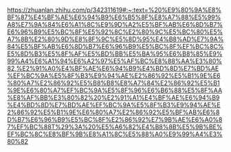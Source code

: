https://zhuanlan.zhihu.com/p/342311619#:~:text=%20%E9%80%9A%E8%BF%87%E4%BF%AE%E6%94%B9%E6%B5%8F%E8%A7%88%E5%99%A8%E7%9A%84%E6%A1%8C%E9%9D%A2%E5%BF%AB%E6%8D%B7%E6%96%B9%E5%BC%8F%E5%92%8C%E2%80%9C%E5%BC%80%E5%A7%8B%E2%80%9D%E8%8F%9C%E5%8D%95%E4%B8%AD%E7%9A%84%E5%BF%AB%E6%8D%B7%E6%96%B9%E5%BC%8F%EF%BC%8C%E5%8D%B3%E5%8F%AF%E5%BD%BB%E5%BA%95%E6%B8%85%E9%99%A4%E6%A1%94%E6%A2%97%E5%AF%BC%E8%88%AA%E3%80%82,%E2%91%A0%E4%BF%AE%E6%94%B9%E4%BD%8D%E7%BD%AE%EF%BC%9A%E5%8F%B3%E9%94%AE%E2%86%92%E5%B1%9E%E6%80%A7%E2%86%92%E5%B8%B8%E8%A7%84%E2%86%92%E5%B1%9E%E6%80%A7%EF%BC%9A%E5%8F%96%E6%B6%88%E5%8F%AA%E8%AF%BB%E3%80%82%20%E2%91%A1%E4%BF%AE%E6%94%B9%E4%BD%8D%E7%BD%AE%EF%BC%9A%E5%8F%B3%E9%94%AE%E2%86%92%E5%B1%9E%E6%80%A7%E2%86%92%E5%BF%AB%E6%8D%B7%E6%96%B9%E5%BC%8F%E2%86%92%E7%9B%AE%E6%A0%87%EF%BC%88T%29%3A%20%E5%A6%82%E4%B8%8B%E5%9B%BE%EF%BC%8C%E8%BF%9B%E8%A1%8C%E5%88%A0%E9%99%A4%E3%80%82